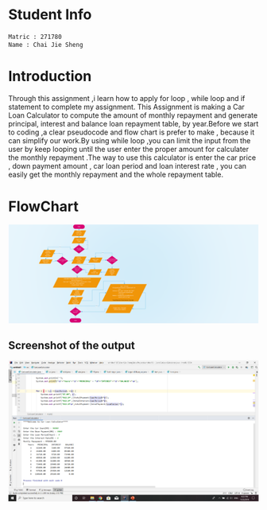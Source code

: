 # Student Info
	Matric : 271780 				
	Name : Chai Jie Sheng

# Introduction

Through this assignment ,i learn how to apply for loop , while loop and if statement to complete my assignment.
This Assignment is making a Car Loan Calculator to compute the amount of monthly repayment and generate principal, 
interest and balance loan repayment table, by year.Before we start to coding ,a clear pseudocode and flow chart is 
prefer to make , because it can simplify our work.By using while loop ,you can limit the input from the user by keep 
looping until the user enter the proper amount for calculater the monthly repayment .The way to use this calculator 
is enter the car price  , down payment amount  , car loan period  and loan interest rate , you can easily get the 
monthly repayment and the whole repayment table.




# FlowChart
![Flowchart](https://github.com/Chaijiesheng/271780-STIA1113-A191-A1A2/blob/master/Flow%20Chart.png)


## Screenshot of the output
![Screenshot](https://github.com/Chaijiesheng/271780-STIA1113-A191-A1A2/blob/master/Output.png)
	
	
		
			
				
					
					

